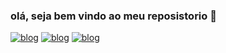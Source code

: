 ### olá, seja bem vindo ao meu reposistorio 👋
[![blog](https://img.shields.io/badge/LinkedIn-0077B5?style=for-the-badge&logo=linkedin&logoColor=black)](https://www.linkedin.com/in/antonio-anselmo)
[![blog](https://img.shields.io/badge/GitHub-100000?style=for-the-badge&logo=github&logoColor=white)](https://github.com/linuxanselmo/linuxanselmo)
[![blog](https://img.shields.io/badge/Bitbucket-0747a6?style=for-the-badge&logo=bitbucket&logoColor=white)]()


<!--
**linuxanselmo/linuxanselmo** is a ✨ _special_ ✨ repository because its `README.md` (this file) appears on your GitHub profile.

Here are some ideas to get you started:

- 🔭 I’m currently working on ...
- 🌱 I’m currently learning ...
- 👯 I’m looking to collaborate on ...
- 🤔 I’m looking for help with ...
- 💬 Ask me about ...
- 📫 How to reach me: ...
- 😄 Pronouns: ...
- ⚡ Fun fact: ...
-->
